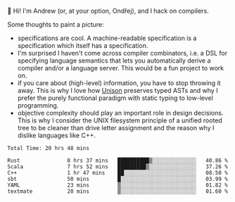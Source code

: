 :wave: Hi! I'm Andrew (or, at your option, Ondřej), and I hack on compilers. 

Some thoughts to paint a picture:
- specifications are cool. A machine-readable specification is a specification which itself has a specification.
- I'm surprised I haven't come across compiler combinators, i.e. a DSL for specifying language semantics that lets you automatically derive a compiler and/or a language server. This would be a fun project to work on.
- if you care about (high-level) information, you have to stop throwing it away. This is why I love how [Unison](https://github.com/unisonweb/unison) preserves typed ASTs and why I prefer the purely functional paradigm with static typing to low-level programming.
- objective complexity should play an important role in design decisions. This is why I consider the UNIX filesystem principle of a unified rooted tree to be cleaner than drive letter assignment and the reason why I dislike languages like C++.

<!--START_SECTION:waka-->

```text
Total Time: 20 hrs 48 mins

Rust               8 hrs 37 mins   ██████████▒░░░░░░░░░░░░░░   40.86 %
Scala              7 hrs 52 mins   █████████▒░░░░░░░░░░░░░░░   37.26 %
C++                1 hr 47 mins    ██░░░░░░░░░░░░░░░░░░░░░░░   08.50 %
sbt                50 mins         █░░░░░░░░░░░░░░░░░░░░░░░░   03.99 %
YAML               23 mins         ▒░░░░░░░░░░░░░░░░░░░░░░░░   01.82 %
textmate           20 mins         ▒░░░░░░░░░░░░░░░░░░░░░░░░   01.60 %
```

<!--END_SECTION:waka-->

<!--
**viluon/viluon** is a ✨ _special_ ✨ repository because its `README.md` (this file) appears on your GitHub profile.

Here are some ideas to get you started:

- 🔭 I’m currently working on ...
- 🌱 I’m currently learning ...
- 👯 I’m looking to collaborate on ...
- 🤔 I’m looking for help with ...
- 💬 Ask me about ...
- 📫 How to reach me: ...
- 😄 Pronouns: ...
- ⚡ Fun fact: ...
-->

